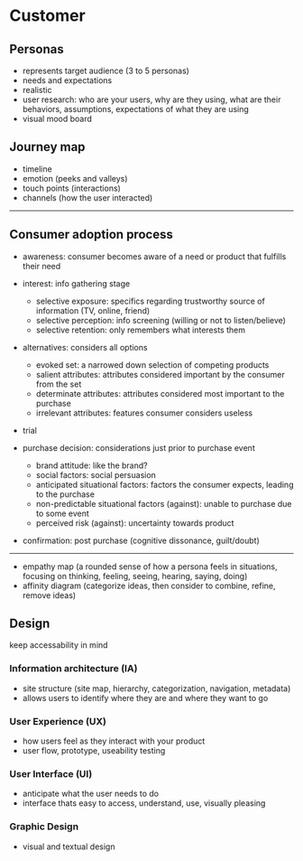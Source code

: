 # Customer

## Personas

* represents target audience (3 to 5 personas)
* needs and expectations
* realistic
* user research: who are your users, why are they using, what are their behaviors, assumptions, expectations of what they are using
* visual mood board

## Journey map

* timeline
* emotion (peeks and valleys)
* touch points (interactions)
* channels (how the user interacted)

---

## Consumer adoption process

* awareness: consumer becomes aware of a need or product that fulfills their need
* interest: info gathering stage
  * selective exposure: specifics regarding trustworthy source of information (TV, online, friend)
  * selective perception: info screening (willing or not to listen/believe)
  * selective retention: only remembers what interests them

* alternatives: considers all options
  * evoked set: a narrowed down selection of competing products
  * salient attributes: attributes considered important by the consumer from the set
  * determinate attributes: attributes considered most important to the purchase
  * irrelevant attributes: features consumer considers useless

* trial

* purchase decision: considerations just prior to purchase event
  * brand attitude: like the brand?
  * social factors: social persuasion
  * anticipated situational factors: factors the consumer expects, leading to the purchase
  * non-predictable situational factors (against): unable to purchase due to some event
  * perceived risk (against): uncertainty towards product

* confirmation: post purchase (cognitive dissonance, guilt/doubt)

---

* empathy map (a rounded sense of how a persona feels in situations, focusing on thinking, feeling, seeing, hearing, saying, doing)
* affinity diagram (categorize ideas, then consider to combine, refine, remove ideas)

## Design

keep accessability in mind

### Information architecture (IA)

* site structure (site map, hierarchy, categorization, navigation, metadata)
* allows users to identify where they are and where they want to go

### User Experience (UX)

* how users feel as they interact with your product
* user flow, prototype, useability testing

### User Interface (UI)

* anticipate what the user needs to do
* interface thats easy to access, understand, use, visually pleasing

### Graphic Design

* visual and textual design
